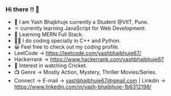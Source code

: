 ### Hi there !! 👋

- 🙌 I am Yash Bhajbhuje currently a Student @VIIT, Pune.
- ⚛️ currently learning JavaScript for Web Development.
- 📖 Learning MERN Full Stack.
- 👨‍💻 I do coding specially in C++ and Python.
- 😀 Feel free to check out my coding profile.
-   LeetCode -> https://leetcode.com/yashbhajbhuje67/
-   Hackerrank -> https://www.hackerrank.com/yashbhajbhuje67
- 🏏 Interest in watching Cricket.
- 📺 Genre -> Mostly Action, Mystery, Thriller Movies/Series.
- Connect -> E-mail -> yashbhajbhuje67@gmail.com | Linkdin -> https://www.linkedin.com/in/yash-bhajbhuje-1b6312198/
